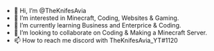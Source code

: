 - 👋 Hi, I’m @TheKnifesAvia
- 👀 I’m interested in Minecraft, Coding, Websites & Gaming.
- 🌱 I’m currently learning Business and Enterprice & Coding.
- 💞️ I’m looking to collaborate on Coding & Making a Minecraft Server.
- 📫 How to reach me discord with TheKnifesAvia_YT#1120

<!---
TheKnifesAvia/TheKnifesAvia is a ✨ special ✨ repository because its `README.md` (this file) appears on your GitHub profile.
You can click the Preview link to take a look at your changes.
--->
